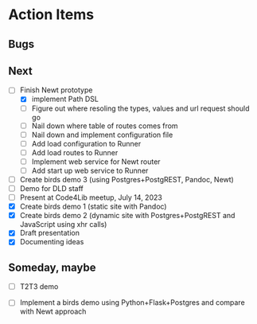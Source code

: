 
# Action Items

## Bugs

## Next

- [ ] Finish Newt prototype
    - [x] implement Path DSL
    - [ ] Figure out where resoling the types, values and url request should go
    - [ ] Nail down where table of routes comes from
    - [ ] Nail down and implement configuration file
    - [ ] Add load configuration to Runner
    - [ ] Add load routes to Runner
    - [ ] Implement web service for Newt router
    - [ ] Add start up web service to Runner
- [ ] Create birds demo 3 (using Postgres+PostgREST, Pandoc, Newt)
- [ ] Demo for DLD staff
- [ ] Present at Code4Lib meetup, July 14, 2023
- [x] Create birds demo 1 (static site with Pandoc)
- [x] Create birds demo 2 (dynamic site with Postgres+PostgREST and JavaScript using xhr calls)
- [x] Draft presentation
- [x] Documenting ideas

## Someday, maybe

- [ ] T2T3 demo
- [ ] Implement a birds demo using Python+Flask+Postgres and compare with Newt approach

